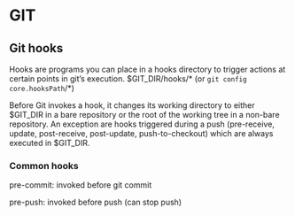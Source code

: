 # GIT

## Git hooks
Hooks are programs you can place in a hooks directory to trigger actions at certain points in git’s execution.
$GIT_DIR/hooks/\* (or `git config core.hooksPath`/\*)

Before Git invokes a hook, it changes its working directory to either $GIT_DIR in a bare repository or the root of the working tree in a non-bare repository. An exception are hooks triggered during a push (pre-receive, update, post-receive, post-update, push-to-checkout) which are always executed in $GIT_DIR.

### Common hooks
pre-commit: invoked before git commit

pre-push: invoked before push (can stop push)
